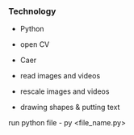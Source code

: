 ### Technology

- Python
- open CV
- Caer

- read images and videos
- rescale images and videos
- drawing shapes & putting text

run python file - py <file_name.py>
